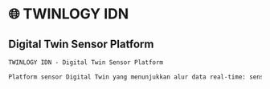 # 🌐 TWINLOGY IDN
## Digital Twin Sensor Platform 

```markdown
TWINLOGY IDN - Digital Twin Sensor Platform

Platform sensor Digital Twin yang menunjukkan alur data real-time: sensor simulator -> backend (Express + HTTPS) -> dashboard frontend interaktif
